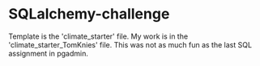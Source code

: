 # SQLalchemy-challenge

Template is the 'climate_starter' file.  My work is in the 'climate_starter_TomKnies' file.
This was not as much fun as the last SQL assignment in pgadmin.
